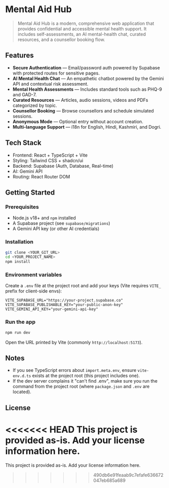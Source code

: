 # Mental Aid Hub

> Mental Aid Hub is a modern, comprehensive web application that provides confidential and accessible mental health support. It includes self-assessments, an AI mental-health chat, curated resources, and a counsellor booking flow.

## Features
- **Secure Authentication** — Email/password auth powered by Supabase with protected routes for sensitive pages.
- **AI Mental Health Chat** — An empathetic chatbot powered by the Gemini API and contextual risk assessment.
- **Mental Health Assessments** — Includes standard tools such as PHQ-9 and GAD-7.
- **Curated Resources** — Articles, audio sessions, videos and PDFs categorized by topic.
- **Counsellor Booking** — Browse counsellors and schedule simulated sessions.
- **Anonymous Mode** — Optional entry without account creation.
- **Multi-language Support** — i18n for English, Hindi, Kashmiri, and Dogri.

## Tech Stack
- Frontend: React + TypeScript + Vite
- Styling: Tailwind CSS + shadcn/ui
- Backend: Supabase (Auth, Database, Real-time)
- AI: Gemini API
- Routing: React Router DOM

## Getting Started
### Prerequisites
- Node.js v18+ and `npm` installed
- A Supabase project (see `supabase/migrations`)
- A Gemini API key (or other AI credentials)

### Installation
```bash
git clone <YOUR_GIT_URL>
cd <YOUR_PROJECT_NAME>
npm install
```

### Environment variables
Create a `.env` file at the project root and add your keys (Vite requires `VITE_` prefix for client-side envs):

```env
VITE_SUPABASE_URL="https://your-project.supabase.co"
VITE_SUPABASE_PUBLISHABLE_KEY="your-public-anon-key"
VITE_GEMINI_API_KEY="your-gemini-api-key"
```

### Run the app
```bash
npm run dev
```

Open the URL printed by Vite (commonly `http://localhost:5173`).

## Notes
- If you see TypeScript errors about `import.meta.env`, ensure `vite-env.d.ts` exists at the project root (this project includes one).
- If the dev server complains it "can't find .env", make sure you run the command from the project root (where `package.json` and `.env` are located).

## License
<<<<<<< HEAD
This project is provided as-is. Add your license information here.
=======
This project is provided as-is. Add your license information here.
>>>>>>> 490db6e91feaab9c7efafe636672047eb685a689
